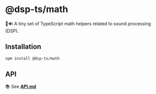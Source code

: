 # @dsp-ts/math

📐🔊 A tiny set of TypeScript math helpers related to sound processing (DSP).

## Installation

```sh
npm install @dsp-ts/math
```

## API

📚 See **[API.md](./API.md)**
